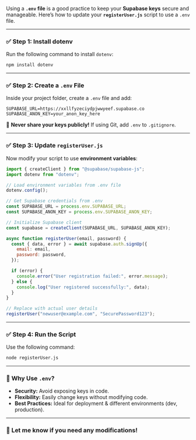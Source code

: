 Using a **`.env` file** is a good practice to keep your **Supabase keys** secure and manageable. Here’s how to update your **`registerUser.js`** script to use a `.env` file.

---

### ✅ **Step 1: Install dotenv**
Run the following command to install `dotenv`:
```sh
npm install dotenv
```

---

### ✅ **Step 2: Create a `.env` File**
Inside your project folder, create a `.env` file and add:
```
SUPABASE_URL=https://xxllfyzeciydpjwwyeef.supabase.co
SUPABASE_ANON_KEY=your_anon_key_here
```

🚨 **Never share your keys publicly!** If using Git, add `.env` to `.gitignore`.

---

### ✅ **Step 3: Update `registerUser.js`**
Now modify your script to use **environment variables**:

```javascript
import { createClient } from "@supabase/supabase-js";
import dotenv from "dotenv";

// Load environment variables from .env file
dotenv.config();

// Get Supabase credentials from .env
const SUPABASE_URL = process.env.SUPABASE_URL;
const SUPABASE_ANON_KEY = process.env.SUPABASE_ANON_KEY;

// Initialize Supabase client
const supabase = createClient(SUPABASE_URL, SUPABASE_ANON_KEY);

async function registerUser(email, password) {
  const { data, error } = await supabase.auth.signUp({
    email: email,
    password: password,
  });

  if (error) {
    console.error("User registration failed:", error.message);
  } else {
    console.log("User registered successfully:", data);
  }
}

// Replace with actual user details
registerUser("newuser@example.com", "SecurePassword123");
```

---

### ✅ **Step 4: Run the Script**
Use the following command:
```sh
node registerUser.js
```

---

### 🎯 **Why Use `.env`?**
- **Security:** Avoid exposing keys in code.
- **Flexibility:** Easily change keys without modifying code.
- **Best Practices:** Ideal for deployment & different environments (dev, production).

---

### 🚀 **Let me know if you need any modifications!**
